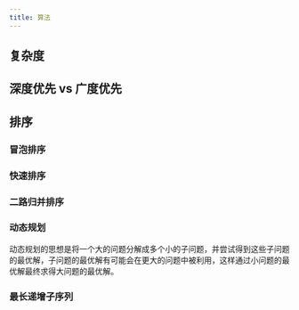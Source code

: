 ```yaml
---
title: 算法
---
```

## 复杂度
## 深度优先 vs 广度优先
## 排序
### 冒泡排序
### 快速排序
### 二路归并排序

### 动态规划
动态规划的思想是将一个大的问题分解成多个小的子问题，并尝试得到这些子问题的最优解，子问题的最优解有可能会在更大的问题中被利用，这样通过小问题的最优解最终求得大问题的最优解。
### 最长递增子序列
